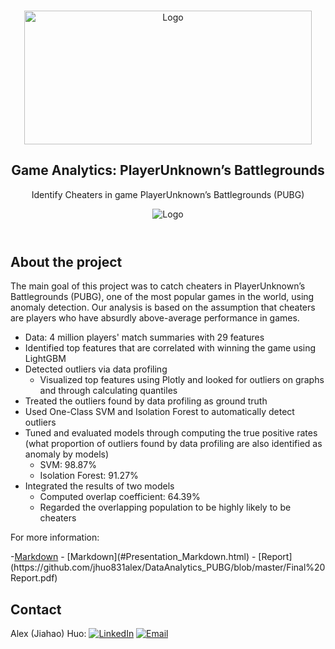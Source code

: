 <!-- PROJECT LOGO -->
<br />
<p align="center">
  <a>
    <img src="https://steamcdn-a.akamaihd.net/steam/apps/578080/header.jpg?t=1564606217" alt="Logo" width="460" height="214">
  </a>
  <h2 align="center">Game Analytics: PlayerUnknown’s Battlegrounds </h2>

  <p align="center">
    Identify Cheaters in game PlayerUnknown’s Battlegrounds (PUBG)
  </p>
</p>
<header><img src="https://steamcdn-a.akamaihd.net/steam/apps/578080/header.jpg?t=1564606217" alt="Logo"></header>

<!-- ABOUT THE PROJECT -->
## About the project
The main goal of this project was to catch cheaters in PlayerUnknown’s Battlegrounds (PUBG), one of the most popular games in the world, using anomaly detection. Our analysis is based on the assumption that cheaters are players who have absurdly above-average performance in games.

* Data: 4 million players' match summaries with 29 features
* Identified top features that are correlated with winning the game using LightGBM
* Detected outliers via data profiling
  * Visualized top features using Plotly and looked for outliers on graphs and through calculating quantiles
* Treated the outliers found by data profiling as ground truth
* Used One-Class SVM and Isolation Forest to automatically detect outliers
* Tuned and evaluated models through computing the true positive rates (what proportion of outliers found by data profiling are also identified as anomaly by models)
  * SVM: 98.87%
  * Isolation Forest: 91.27%
* Integrated the results of two models
  * Computed overlap coefficient: 64.39%
  * Regarded the overlapping population to be highly likely to be cheaters

For more information: 
<p>-<a href="Presentation_Markdown.html" target="_blank">Markdown</a>
- [Markdown](#Presentation_Markdown.html) 
- [Report](https://github.com/jhuo831alex/DataAnalytics_PUBG/blob/master/Final%20Report.pdf)

<!-- CONTACT -->
## Contact
Alex (Jiahao) Huo: 
[![LinkedIn][linkedin-shield]][linkedin-url]
[![Email][email-shield]][email-url]


<!-- MARKDOWN LINKS & IMAGES -->
[linkedin-shield]: https://img.shields.io/badge/-LinkedIn-black.svg?style=flat-square&logo=linkedin&colorB=555
[linkedin-url]: https://www.linkedin.com/in/jiahaohuo/
[email-shield]: https://img.shields.io/badge/-Gmail-black.svg?style=flat-square&logo=gmail&colorB=555
[email-url]: mailto:jiahao.h@columbia.edu
